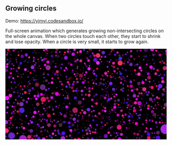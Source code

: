 ## Growing circles

Demo: https://yjmyj.codesandbox.io/

Full-screen animation which generates growing non-intersecting circles on the whole canvas. When two circles touch each other, they start to shrink and lose opacity. When a circle is very small, it starts to grow again.

![screenshot](screenshot.png)
